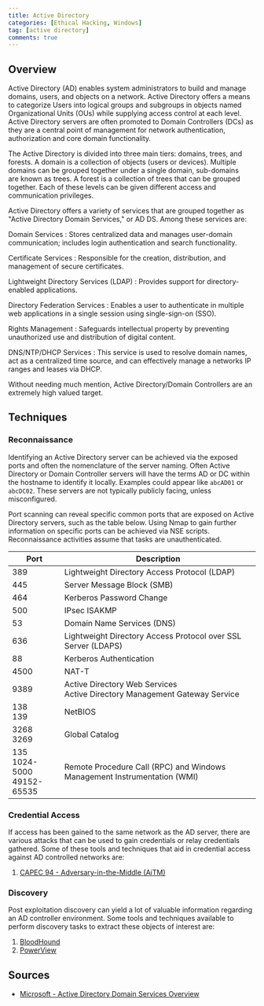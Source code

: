 ```yaml
---
title: Active Directory
categories: [Ethical Hacking, Windows]
tag: [active directory]
comments: true
---
```


## Overview

Active Directory (AD) enables system administrators to build and manage domains, users, and objects on a network. Active Directory offers a means to categorize Users into logical groups and subgroups in objects named Organizational Units (OUs) while supplying access control at each level. Active Directory servers are often promoted to Domain Controllers (DCs) as they are a central point of management for network authentication, authorization and core domain functionality.

The Active Directory is divided into three main tiers: domains, trees, and forests. A domain is a collection of objects (users or devices). Multiple domains can be grouped together under a single domain, sub-domains are known as trees. A forest is a collection of trees that can be grouped together. Each of these levels can be given different access and communication privileges.

Active Directory offers a variety of services that are grouped together as "Active Directory Domain Services," or AD DS. Among these services are:

Domain Services
: Stores centralized data and manages user-domain communication; includes login authentication and search functionality.

Certificate Services
: Responsible for the creation, distribution, and management of secure certificates.

Lightweight Directory Services (LDAP)
: Provides support for directory-enabled applications.

Directory Federation Services
: Enables a user to authenticate in multiple web applications in a single session using single-sign-on (SSO).

Rights Management
: Safeguards intellectual property by preventing unauthorized use and distribution of digital content.

DNS/NTP/DHCP Services
: This service is used to resolve domain names, act as a centralized time source, and can effectively manage a networks IP ranges and leases via DHCP.

Without needing much mention, Active Directory/Domain Controllers are an extremely high valued target.

## Techniques

### Reconnaissance

Identifying an Active Directory server can be achieved via the exposed ports and often the nomenclature of the server naming. Often Active Directory or Domain Controller servers will have the terms AD or DC within the hostname to identify it locally. Examples could appear like `abcAD01` or `abcDC02`. These servers are not typically publicly facing, unless misconfigured.

Port scanning can reveal specific common ports that are exposed on Active Directory servers, such as the table below. Using Nmap to gain further information on specific ports can be achieved via NSE scripts. Reconnaissance activities assume that tasks are unauthenticated.

| Port                                | Description                                                                    |
| ----------------------------------- | ------------------------------------------------------------------------------ |
| 389                                 | Lightweight Directory Access Protocol (LDAP)                                   |
| 445                                 | Server Message Block (SMB)                                                     |
| 464                                 | Kerberos Password Change                                                       |
| 500                                 | IPsec ISAKMP                                                                   |
| 53                                  | Domain Name Services (DNS)                                                     |
| 636                                 | Lightweight Directory Access Protocol over SSL Server (LDAPS)                  |
| 88                                  | Kerberos Authentication                                                        |
| 4500                                | NAT-T                                                                          |
| 9389                                | Active Directory Web Services <br> Active Directory Management Gateway Service |
| 138 <br> 139                        | NetBIOS                                                                        |
| 3268 <br> 3269                      | Global Catalog                                                                 |
| 135 <br> 1024-5000 <br> 49152-65535 | Remote Procedure Call (RPC) and Windows Management Instrumentation (WMI)       |

### Credential Access

If access has been gained to the same network as the AD server, there are various attacks that can be used to gain credentials or relay credentials gathered. Some of these tools and techniques that aid in credential access against AD controlled networks are:

1. [CAPEC 94 - Adversary-in-the-Middle (AiTM)](https://darkcybe.github.io/posts/94-AiTM/)

### Discovery

Post exploitation discovery can yield a lot of valuable information regarding an AD controller environment. Some tools and techniques available to perform discovery tasks to extract these objects of interest are:

1. [BloodHound](https://github.com/BloodHoundAD/BloodHound)
2. [PowerView](https://github.com/PowerShellEmpire/PowerTools/blob/master/PowerView/powerview.ps1)

## Sources

- [Microsoft - Active Directory Domain Services Overview](https://learn.microsoft.com/en-us/windows-server/identity/ad-ds/get-started/virtual-dc/active-directory-domain-services-overview)
